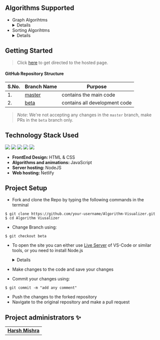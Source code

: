 

## Algorithms Supported

<ul>
<li> Graph Algorihtms
  <details>
  <ul>
    <li> Dijkstra's path finding algorihtm. </li>
    <li> A-Star path finding algorihtm. </li>
    <li> Breadth First Search (BFS) traversal algorihtm. </li>
    <li> Depth First Search (DFS) traversal algorithm. </li>
  </ul>
  </details>
</li>
<li> Sorting Algorihtms
  <details>
  <ul>
    <li> Bubble Sort </li>
    <li> Selection Sort </li>
    <li> Insertion Sort </li>
    <li> Quick Sort </li>
    <li> Merge Sort </li>
    <li> Heap Sort </li>
  </ul>
  </details>
</li>
</ul> 

## Getting Started

> Click [here](https://vizalgo.netlify.app/) to get directed to the hosted page.

#### GitHub Repository Structure

| S.No. | Branch Name                                                              | Purpose                       |
| ----- | ------------------------------------------------------------------------ | ----------------------------- |
| 1.    | [master](https://github.com/servermonk/Algorithm-Visualizer/tree/master) | contains the main code        |
| 2.    | [beta](https://github.com/servermonk/Algorithm-Visualizer/tree/beta)     | contains all development code |

> *Note*: We're not accepting any changes in the `master` branch, make PRs in the `beta` branch only.


> 

## Technology Stack Used
<img src="https://img.shields.io/badge/html5%20-%23E34F26.svg?&style=for-the-badge&logo=html5&logoColor=white"/> <img src="https://img.shields.io/badge/css3%20-%231572B6.svg?&style=for-the-badge&logo=css3&logoColor=white"/> <img src="https://img.shields.io/badge/javascript%20-%23323330.svg?&style=for-the-badge&logo=javascript&logoColor=%23F7DF1E"/> <img src="https://img.shields.io/badge/node.js%20-%2343853D.svg?&style=for-the-badge&logo=node.js&logoColor=white"/> <img src="https://img.shields.io/badge/github%20-%23121011.svg?&style=for-the-badge&logo=github&logoColor=white"/>

- <strong> FrontEnd Design: </strong> HTML & CSS
- <strong> Algorithms and animations: </strong> JavaScript
- <strong> Server hosting: </strong> NodeJS
- <strong> Web hosting: </strong> Netlify


## Project Setup
- Fork and clone the Repo by typing the following commands in the terminal 
```
$ git clone https://github.com/your-username/Algorithm-Visualizer.git
$ cd Algorithm Viusalizer
```
- Change Branch using:
```
$ git checkout beta
```
- To open the site you can either use [Live Server](https://marketplace.visualstudio.com/items?itemName=ritwickdey.LiveServer) of VS-Code or similar tools, or you need to install Node.js 
    <details>
    To open site on Localhost:
    - Install node dependencies using:

    ```
    $ npm install
    ```

    - To start the server, type:
    ```
    $ node server
    ```
   
    - Then on your browser type http://localhost:3000/
  </details>
- Make changes to the code and save your changes
- Commit your changes using:
```
$ git commit -m "add any comment"
```
- Push the changes to the forked repository
- Navigate to the original repository and make a pull request


## Project administrators ✨

<!-- Thanks goes to these wonderful people ([emoji key](https://allcontributors.org/docs/en/emoji-key)): -->


<!-- ALL-CONTRIBUTORS-LIST:START - Do not remove or modify this section -->
<!-- prettier-ignore-start -->
<!-- markdownlint-disable -->
<table>
  <tbody>
    <tr>
      <td align="center">
        <a href="https://github.com/HALFHAND55"><b>Harsh Mishra</b></sub></a><br>
      </td>
      
